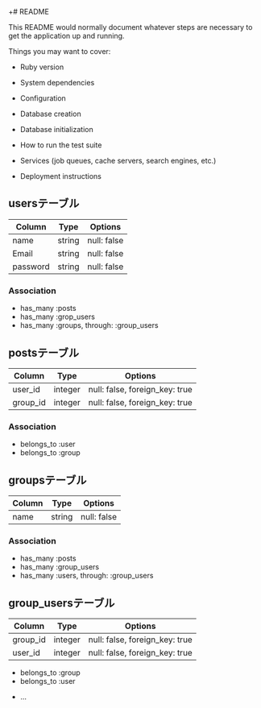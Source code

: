 +# README

This README would normally document whatever steps are necessary to get the
application up and running.

Things you may want to cover:

* Ruby version

* System dependencies

* Configuration

* Database creation

* Database initialization

* How to run the test suite

* Services (job queues, cache servers, search engines, etc.)

* Deployment instructions
## usersテーブル

|Column|Type|Options|
|------|----|-------|
| name | string | null: false |
| Email | string | null: false |
| password | string | null: false |


### Association
- has_many :posts
- has_many :grop_users
- has_many :groups, through: :group_users

## postsテーブル

|Column|Type|Options|
|------|----|-------|
| user_id | integer | null: false, foreign_key: true|
| group_id | integer | null: false, foreign_key: true|

### Association
- belongs_to :user
- belongs_to :group

## groupsテーブル

|Column|Type|Options|
|------|----|-------|
| name | string | null: false |

### Association

- has_many :posts
- has_many :group_users
- has_many :users, through: :group_users

## group_usersテーブル

|Column|Type|Options|
|------|----|-------|
| group_id | integer | null: false, foreign_key: true|
| user_id | integer | null: false, foreign_key: true|

- belongs_to :group
- belongs_to :user
* ...